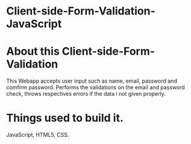 # Client-side-Form-Validation-JavaScript

# About this Client-side-Form-Validation
This Webapp accepts user input such as name, email, password and comfirm password.
Performs the validations on the email and password check, throws respectives errors if the data i not given properly.

# Things used to build it.
JavaScript, HTML5, CSS.
